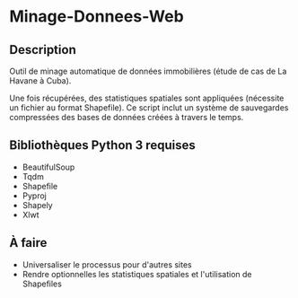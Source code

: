 # Minage-Donnees-Web

## Description
Outil de minage automatique de données immobilières (étude de cas de La Havane à Cuba).

Une fois récupérées, des statistiques spatiales sont appliquées (nécessite un fichier au format Shapefile).
Ce script inclut un système de sauvegardes compressées des bases de données créées à travers le temps.

## Bibliothèques Python 3 requises
* BeautifulSoup
* Tqdm
* Shapefile
* Pyproj
* Shapely
* Xlwt

## À faire
* Universaliser le processus pour d'autres sites
* Rendre optionnelles les statistiques spatiales et l'utilisation de Shapefiles
